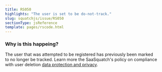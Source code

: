 ```yaml
---
title: RS050
highlights: "The user is set to be do-not-track."
slug: squatchjs/issue/RS050
sectionType: jsReference
template: pages/rscode.html
---
```


### Why is this happeing?

The user that was attempted to be registered has previously been marked to no longer be tracked. Learn more the SaaSquatch's policy on compliance with user deletion [data protection and privacy](/features/participant-deletion).
